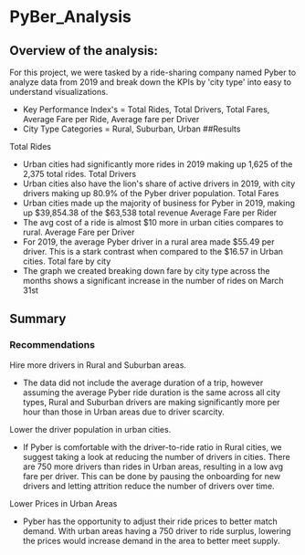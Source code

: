 # PyBer_Analysis

## Overview of the analysis:
For this project, we were tasked by a ride-sharing company named Pyber to analyze data from 2019 and break down the KPIs by 'city type' into easy to understand visualizations.
 - Key Performance Index's = Total Rides, Total Drivers, Total Fares, Average Fare per Ride, Average fare per Driver
 - City Type Categories = Rural, Suburban, Urban
##Results

Total Rides
 - Urban cities had significantly more rides in 2019 making up 1,625 of the 2,375 total rides.
Total Drivers
 - Urban cities also have the lion's share of active drivers in 2019, with city drivers making up 80.9% of the Pyber driver population.
Total Fares
 - Urban cities made up the majority of business for Pyber in 2019, making up $39,854.38 of the $63,538 total revenue
Average Fare per Rider
 - The avg cost of a ride is almost $10 more in urban cities compares to rural.
Average Fare per Driver
 - For 2019, the average Pyber driver in a rural area made $55.49 per driver. This is a stark contrast when compared to the $16.57 in Urban cities.
Total fare by city
 - The graph we created breaking down fare by city type across the months shows a significant increase in the number of rides on March 31st
			
## Summary
### Recommendations
Hire more drivers in Rural and Suburban areas.
- The data did not include the average duration of a trip, however assuming the average Pyber ride duration is the same across all city types, Rural and Suburban drivers are making significantly more per hour than those in Urban areas due to driver scarcity.
		
Lower the driver population in urban cities.
- If Pyber is comfortable with the driver-to-ride ratio in Rural cities, we suggest taking a look at reducing the number of drivers in cities. There are 750 more drivers than rides in Urban areas, resulting in a low avg fare per driver. This can be done by pausing the onboarding for new drivers and letting attrition reduce the number of drivers over time.
		
Lower Prices in Urban Areas
- Pyber has the opportunity to adjust their ride prices to better match demand. With urban areas having a 750 driver to ride surplus, lowering the prices would increase demand in the area to better meet supply.

